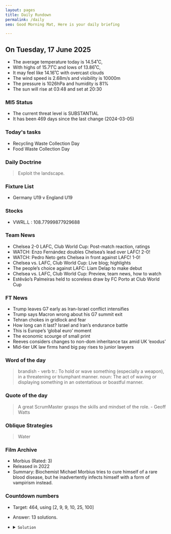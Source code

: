 ```yaml
---
layout: pages
title: Daily Rundown
permalink: /daily
seo: Good Morning Mat, Here is your daily briefing

---
```


<!-- weather_marker starts -->
## On Tuesday, 17 June 2025

- The average temperature today is 14.54˚C,
- With highs of 15.71˚C and lows of 13.86˚C,
- It may feel like 14.16˚C with overcast clouds
- The wind speed is 2.68m/s and visibility is 10000m
- The pressure is 1026hPa and humidity is 81%
- The sun will rise at 03:48 and set at 20:30

<!-- weather_marker ends -->

### MI5 Status
<!-- threat_marker starts -->
- The current threat level is <span class="highlighter">SUBSTANTIAL</span>
- It has been 469 days since the last change (2024-03-05)

<!-- threat_marker ends -->

### Today's tasks
<!-- task_marker starts -->
- Recycling Waste Collection Day
- Food Waste Collection Day

<!-- task_marker ends -->

### Daily Doctrine
<!-- doctrine_marker starts -->
> Exploit the landscape.
<!-- doctrine_marker ends -->

### Fixture List

<!-- fixture_marker starts -->
- Germany U19 v England U19
<!-- fixture_marker ends -->

### Stocks

<!-- stocks_marker starts -->

- VWRL.L : 108.77999877929688 

<!-- stocks_marker ends -->

### Team News
<!-- news_marker starts -->

- Chelsea 2-0 LAFC, Club World Cup: Post-match reaction, ratings
- WATCH: Enzo Fernández doubles Chelsea’s lead over LAFC! 2-0!
- WATCH: Pedro Neto gets Chelsea in front against LAFC! 1-0!
- Chelsea vs. LAFC, Club World Cup: Live blog; highlights
- The people’s choice against LAFC: Liam Delap to make debut
- Chelsea vs. LAFC, Club World Cup: Preview, team news, how to watch
- Estêvão’s Palmeiras held to scoreless draw by FC Porto at Club World Cup

<!-- news_marker ends -->

### FT News

<!-- ftnews_marker starts -->

- Trump leaves G7 early as Iran-Israel conflict intensifies
- Trump says Macron wrong about his G7 summit exit
- Tehran chokes in gridlock and fear
- How long can it last? Israel and Iran’s endurance battle
- This is Europe’s ‘global euro’ moment
- The economic scourge of small print
- Reeves considers changes to non-dom inheritance tax amid UK ‘exodus’
- Mid-tier UK law firms hand big pay rises to junior lawyers

<!-- ftnews_marker ends -->

### Word of the day

<!-- word_marker starts -->

 > brandish - verb tr.: To hold or wave something (especially a weapon), in a threatening or triumphant manner. noun: The act of waving or displaying something in an ostentatious or boastful manner.

<!-- word_marker ends -->

### Quote of the day
<!-- quote_marker starts -->

> A great ScrumMaster grasps the skills and mindset of the role. - Geoff Watts

<!-- quote_marker ends -->

### Oblique Strategies
<!-- eno_marker starts -->
> Water

<!-- eno_marker ends -->

### Film Archive

<!-- film_marker starts -->
- Morbius (Rated: 3)
- Released in 2022
- Summary: Biochemist Michael Morbius tries to cure himself of a rare blood disease, but he inadvertently infects himself with a form of vampirism instead.
<!-- film_marker ends -->

### Countdown numbers
<!-- game_marker starts -->

- Target: 464, using [2, 9, 9, 10, 25, 100]
- Answer: 13 solutions.

- <details><summary><code>Solution</code></summary>

  Solution: ( 100 - 25 - 10 ) x ( 9 - 2 ) + 9

   </details>

<!-- game_marker ends -->
